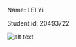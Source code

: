 Name: LEI Yi

Student id: 20493722

![alt text](http://https://github.com/leiyi777/comp3111-lab1-demo.git/img.png)